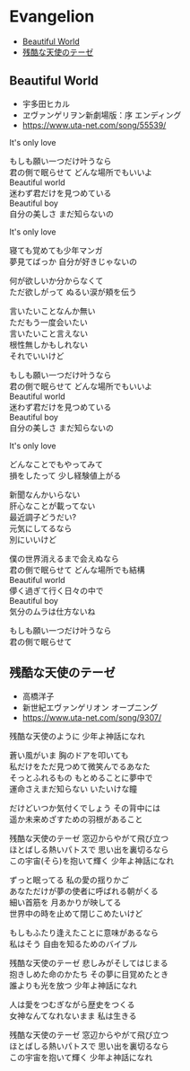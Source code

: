 
# Evangelion <!-- omit in toc -->

- [Beautiful World](#beautiful-world)
- [残酷な天使のテーゼ](#残酷な天使のテーゼ)


## Beautiful World

- 宇多田ヒカル
- ヱヴァンゲリヲン新劇場版：序 エンディング
- https://www.uta-net.com/song/55539/

It's only love<br>

もしも願い一つだけ叶うなら<br>
君の側で眠らせて どんな場所でもいいよ<br>
Beautiful world<br>
迷わず君だけを見つめている<br>
Beautiful boy<br>
自分の美しさ まだ知らないの<br>

It's only love<br>

寝ても覚めても少年マンガ<br>
夢見てばっか 自分が好きじゃないの<br>

何が欲しいか分からなくて<br>
ただ欲しがって ぬるい涙が頬を伝う<br>

言いたいことなんか無い<br>
ただもう一度会いたい<br>
言いたいこと言えない<br>
根性無しかもしれない<br>
それでいいけど<br>

もしも願い一つだけ叶うなら<br>
君の側で眠らせて どんな場所でもいいよ<br>
Beautiful world<br>
迷わず君だけを見つめている<br>
Beautiful boy<br>
自分の美しさ まだ知らないの<br>

It's only love<br>

どんなことでもやってみて<br>
損をしたって 少し経験値上がる<br>

新聞なんかいらない<br>
肝心なことが載ってない<br>
最近調子どうだい?<br>
元気にしてるなら<br>
別にいいけど<br>

僕の世界消えるまで会えぬなら<br>
君の側で眠らせて どんな場所でも結構<br>
Beautiful world<br>
儚く過ぎて行く日々の中で<br>
Beautiful boy<br>
気分のムラは仕方ないね<br>

もしも願い一つだけ叶うなら<br>
君の側で眠らせて<br>


## 残酷な天使のテーゼ

- 高橋洋子
- 新世紀エヴァンゲリオン オープニング
- https://www.uta-net.com/song/9307/

残酷な天使のように 少年よ神話になれ<br>

蒼い風がいま 胸のドアを叩いても<br>
私だけをただ見つめて微笑んでるあなた<br>
そっとふれるもの もとめることに夢中で<br>
運命さえまだ知らない いたいけな瞳<br>

だけどいつか気付くでしょう その背中には<br>
遥か未来めざすための羽根があること<br>

残酷な天使のテーゼ 窓辺からやがて飛び立つ<br>
ほとばしる熱いパトスで 思い出を裏切るなら<br>
この宇宙(そら)を抱いて輝く 少年よ神話になれ<br>

ずっと眠ってる 私の愛の揺りかご<br>
あなただけが夢の使者に呼ばれる朝がくる<br>
細い首筋を 月あかりが映してる<br>
世界中の時を止めて閉じこめたいけど<br>

もしもふたり逢えたことに意味があるなら<br>
私はそう 自由を知るためのバイブル<br>

残酷な天使のテーゼ 悲しみがそしてはじまる<br>
抱きしめた命のかたち その夢に目覚めたとき<br>
誰よりも光を放つ 少年よ神話になれ<br>

人は愛をつむぎながら歴史をつくる<br>
女神なんてなれないまま 私は生きる<br>

残酷な天使のテーゼ 窓辺からやがて飛び立つ<br>
ほとばしる熱いパトスで 思い出を裏切るなら<br>
この宇宙を抱いて輝く 少年よ神話になれ<br>
